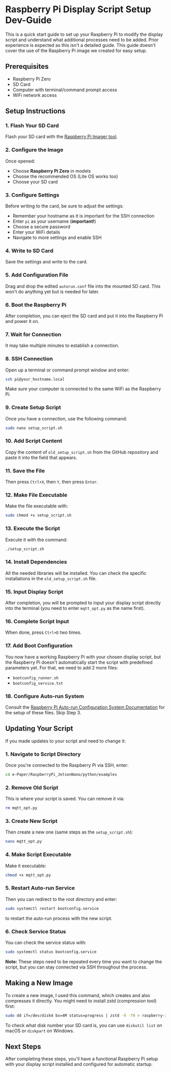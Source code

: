 # Raspberry Pi Display Script Setup Dev-Guide

This is a quick start guide to set up your Raspberry Pi to modify the display script and understand what additional processes need to be added. Prior experience is expected as this isn't a detailed guide. This guide doesn't cover the use of the Raspberry Pi image we created for easy setup.

## Prerequisites

- Raspberry Pi Zero
- SD Card
- Computer with terminal/command prompt access
- WiFi network access

## Setup Instructions

### 1. Flash Your SD Card
Flash your SD card with the [Raspberry Pi Imager tool](https://www.raspberrypi.com/software/).

### 2. Configure the Image
Once opened:
- Choose **Raspberry Pi Zero** in models
- Choose the recommended OS (Lite OS works too)
- Choose your SD card

### 3. Configure Settings
Before writing to the card, be sure to adjust the settings:
- Remember your hostname as it is important for the SSH connection
- Enter `pi` as your username (**important!**)
- Choose a secure password
- Enter your WiFi details
- Navigate to more settings and enable SSH

### 4. Write to SD Card
Save the settings and write to the card.

### 5. Add Configuration File
Drag and drop the edited `autorun.conf` file into the mounted SD card. This won't do anything yet but is needed for later.

### 6. Boot the Raspberry Pi
After completion, you can eject the SD card and put it into the Raspberry Pi and power it on.

### 7. Wait for Connection
It may take multiple minutes to establish a connection.

### 8. SSH Connection
Open up a terminal or command prompt window and enter:
```bash
ssh pi@your_hostname.local
```
Make sure your computer is connected to the same WiFi as the Raspberry Pi.

### 9. Create Setup Script
Once you have a connection, use the following command:
```bash
sudo nano setup_script.sh
```

### 10. Add Script Content
Copy the content of `old_setup_script.sh` from the GitHub repository and paste it into the field that appears.

### 11. Save the File
Then press `Ctrl+X`, then `Y`, then press `Enter`.

### 12. Make File Executable
Make the file executable with:
```bash
sudo chmod +x setup_script.sh
```

### 13. Execute the Script
Execute it with the command:
```bash
./setup_script.sh
```

### 14. Install Dependencies
All the needed libraries will be installed. You can check the specific installations in the `old_setup_script.sh` file.

### 15. Input Display Script
After completion, you will be prompted to input your display script directly into the terminal (you need to enter `mqtt_opt.py` as the name first).

### 16. Complete Script Input
When done, press `Ctrl+D` two times.

### 17. Add Boot Configuration
You now have a working Raspberry Pi with your chosen display script, but the Raspberry Pi doesn't automatically start the script with predefined parameters yet. For that, we need to add 2 more files:
- `bootconfig_runner.sh`
- `bootconfig_service.txt`

### 18. Configure Auto-run System
Consult the [Raspberry Pi Auto-run Configuration System Documentation](https://github.com/domi-cmd/PSE_Abilium/blob/main/deliverables/dokumentation/Raspberry_Pi_Auto-run_Configuration_System_Documentation.md) for the setup of these files. Skip Step 3.

## Updating Your Script

If you made updates to your script and need to change it:

### 1. Navigate to Script Directory
Once you're connected to the Raspberry Pi via SSH, enter:
```bash
cd e-Paper/RaspberryPi_JetsonNano/python/examples
```

### 2. Remove Old Script
This is where your script is saved. You can remove it via:
```bash
rm mqtt_opt.py
```

### 3. Create New Script
Then create a new one (same steps as the `setup_script.sh`):
```bash
nano mqtt_opt.py
```

### 4. Make Script Executable
Make it executable:
```bash
chmod +x mqtt_opt.py
```

### 5. Restart Auto-run Service
Then you can redirect to the root directory and enter:
```bash
sudo systemctl restart bootconfig.service
```
to restart the auto-run process with the new script.

### 6. Check Service Status
You can check the service status with:
```bash
sudo systemctl status bootconfig.service
```

**Note:** These steps need to be repeated every time you want to change the script, but you can stay connected via SSH throughout the process.

## Making a New Image

To create a new image, I used this command, which creates and also compresses it directly. You might need to install zstd (compression tool) first:

```bash
sudo dd if=/dev/disk4 bs=4M status=progress | zstd -9 -T0 > raspberry-image-final.img.zst
```

To check what disk number your SD card is, you can use `diskutil list` on macOS or `diskpart` on Windows.

## Next Steps

After completing these steps, you'll have a functional Raspberry Pi setup with your display script installed and configured for automatic startup.
